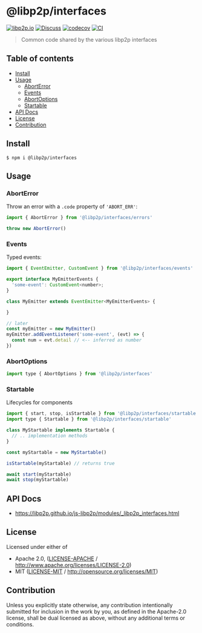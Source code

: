 # @libp2p/interfaces <!-- omit in toc -->

[![libp2p.io](https://img.shields.io/badge/project-libp2p-yellow.svg?style=flat-square)](http://libp2p.io/)
[![Discuss](https://img.shields.io/discourse/https/discuss.libp2p.io/posts.svg?style=flat-square)](https://discuss.libp2p.io)
[![codecov](https://img.shields.io/codecov/c/github/libp2p/js-libp2p.svg?style=flat-square)](https://codecov.io/gh/libp2p/js-libp2p)
[![CI](https://img.shields.io/github/actions/workflow/status/libp2p/js-libp2p/main.yml?branch=master\&style=flat-square)](https://github.com/libp2p/js-libp2p/actions/workflows/main.yml?query=branch%3Amaster)

> Common code shared by the various libp2p interfaces

## Table of contents <!-- omit in toc -->

- [Install](#install)
- [Usage](#usage)
  - [AbortError](#aborterror)
  - [Events](#events)
  - [AbortOptions](#abortoptions)
  - [Startable](#startable)
- [API Docs](#api-docs)
- [License](#license)
- [Contribution](#contribution)

## Install

```console
$ npm i @libp2p/interfaces
```

## Usage

### AbortError

Throw an error with a `.code` property of `'ABORT_ERR'`:

```js
import { AbortError } from '@libp2p/interfaces/errors'

throw new AbortError()
```

### Events

Typed events:

```js
import { EventEmitter, CustomEvent } from '@libp2p/interfaces/events'

export interface MyEmitterEvents {
  'some-event': CustomEvent<number>;
}

class MyEmitter extends EventEmitter<MyEmitterEvents> {

}

// later
const myEmitter = new MyEmitter()
myEmitter.addEventListener('some-event', (evt) => {
  const num = evt.detail // <-- inferred as number
})
```

### AbortOptions

```js
import type { AbortOptions } from '@libp2p/interfaces'
```

### Startable

Lifecycles for components

```js
import { start, stop, isStartable } from '@libp2p/interfaces/startable'
import type { Startable } from '@libp2p/interfaces/startable'

class MyStartable implements Startable {
  // .. implementation methods
}

const myStartable = new MyStartable()

isStartable(myStartable) // returns true

await start(myStartable)
await stop(myStartable)
```

## API Docs

- <https://libp2p.github.io/js-libp2p/modules/_libp2p_interfaces.html>

## License

Licensed under either of

- Apache 2.0, ([LICENSE-APACHE](LICENSE-APACHE) / <http://www.apache.org/licenses/LICENSE-2.0>)
- MIT ([LICENSE-MIT](LICENSE-MIT) / <http://opensource.org/licenses/MIT>)

## Contribution

Unless you explicitly state otherwise, any contribution intentionally submitted for inclusion in the work by you, as defined in the Apache-2.0 license, shall be dual licensed as above, without any additional terms or conditions.

